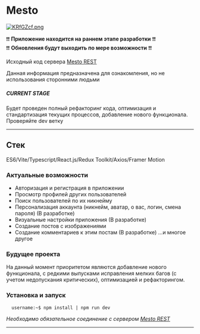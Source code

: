 # Mesto

[![KRfGZcf.png](https://i.imgur.com/KRfGZcf.png)](https://imgur.com/a/aE0ShcO)

❗️❗️ **Приложение находится на раннем этапе разработки** ❗️❗️  
❗️❗️ **Обновления будут выходить по мере возможности** ❗️❗️

Исходный код сервера [Mesto REST](https://github.com/terminaate/mesto-server 'Mesto REST')

Данная информация предназначена для ознакомления, но не использования сторонними людьми  

##### CURRENT STAGE

Будет проведен полный рефакторинг кода, оптимизация и стандартизация текущих процессов, добавление нового функционала.
Проверяйте dev ветку

---

## Стек

ES6/Vite/Typescript/React.js/Redux Toolkit/Axios/Framer Motion

### Актуальные возможности

- Авторизация и регистрация в приложении
- Просмотр профилей других пользователей
- Поиск пользователей по их никнейму
- Персонализация аккаунта (никнейм, аватар, о вас, логин, смена пароля) (В разработке)
- Визуальные настройки приложения (В разработке)
- Создание постов с изображениями
- Создание комментариев к этим постам (В разработке) 
  ...и многое другое

### Будущее проекта

На данный момент приоритетом являются добавление нового функционала, с редкими выпусками исправления мелких багов (с учетом недопускания критических), оптимизацией и рефакторингом.  

### Установка и запуск

```console
  username:~$ npm install | npm run dev
```

_Необходимо обязательное соединение с сервером [Mesto REST](https://github.com/terminaate/mesto-server 'Mesto REST')_

---
